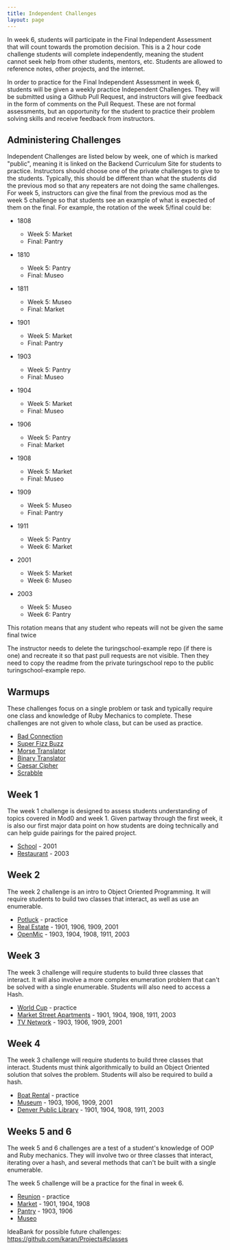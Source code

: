 ```yaml
---
title: Independent Challenges
layout: page
---
```


In week 6, students will participate in the Final Independent Assessment that will count towards the promotion decision. This is a 2 hour code challenge students will complete independently, meaning the student cannot seek help from other students, mentors, etc. Students are allowed to reference notes, other projects, and the internet.

In order to practice for the Final Independent Assessment in week 6, students will be given a weekly practice Independent Challenges. They will be submitted using a Github Pull Request, and instructors will give feedback in the form of comments on the Pull Request. These are not formal assessments, but an opportunity for the student to practice their problem solving skills and receive feedback from instructors.

## Administering Challenges

Independent Challenges are listed below by week, one of which is marked "public", meaning it is linked on the Backend Curriculum Site for students to practice. Instructors should choose one of the private challenges to give to the students. Typically, this should be different than what the students did the previous mod so that any repeaters are not doing the same challenges. For week 5, instructors can give the final from the previous mod as the week 5 challenge so that students see an example of what is expected of them on the final. For example, the rotation of the week 5/final could be:

* 1808
  * Week 5: Market
  * Final: Pantry
  
* 1810
  * Week 5: Pantry
  * Final: Museo
  
* 1811
  * Week 5: Museo
  * Final: Market

* 1901
  * Week 5: Market
  * Final: Pantry
  
* 1903
  * Week 5: Pantry
  * Final: Museo

* 1904
  * Week 5: Market
  * Final: Museo

* 1906 
  * Week 5: Pantry
  * Final: Market
  
* 1908
  * Week 5: Market
  * Final: Museo
  
* 1909
  * Week 5: Museo
  * Final: Pantry
  
* 1911
  * Week 5: Pantry
  * Week 6: Market

* 2001
  * Week 5: Market
  * Week 6: Museo
  
* 2003
  * Week 5: Museo
  * Week 6: Pantry

  
This rotation means that any student who repeats will not be given the same final twice

The instructor needs to delete the turingschool-example repo (if there is one) and recreate it so that past pull requests are not visible. Then they need to copy the readme from the private turingschool repo to the public turingschool-example repo.

## Warmups

These challenges focus on a single problem or task and typically require one class and knowledge of Ruby Mechanics to complete. These challenges are not given to whole class, but can be used as practice.

* [Bad Connection](https://github.com/turingschool-examples/bad_connection)
* [Super Fizz Buzz](https://github.com/turingschool-examples/super_fizz_buzz)
* [Morse Translator](https://github.com/turingschool-examples/morse_translator)
* [Binary Translator](https://github.com/turingschool-examples/binary_translator)
* [Caesar Cipher](https://github.com/turingschool-examples/caesar_cipher)
* [Scrabble](https://github.com/turingschool-examples/scrabble)

## Week 1
The week 1 challenge is designed to assess students understanding of topics covered in Mod0 and week 1.  Given partway through the first week, it is also our first major data point on how students are doing technically and can help guide pairings for the paired project.

* [School](https://github.com/turingschool/school_challenge) - 2001
* [Restaurant](https://github.com/turingschool/restaurant) - 2003

## Week 2

The week 2 challenge is an intro to Object Oriented Programming. It will require students to build two classes that interact, as well as use an enumerable.

* [Potluck](https://github.com/turingschool-examples/potluck) - practice
* [Real Estate](https://github.com/turingschool/real_estate) - 1901, 1906, 1909, 2001
* [OpenMic](https://github.com/turingschool/open_mic) - 1903, 1904, 1908, 1911, 2003

## Week 3

The week 3 challenge will require students to build three classes that interact. It will also involve a more complex enumeration problem that can't be solved with a single enumerable. Students will also need to access a Hash.

* [World Cup](https://github.com/turingschool-examples/world_cup) - practice
* [Market Street Apartments](https://github.com/turingschool/market_st_apartments) - 1901, 1904, 1908, 1911, 2003
* [TV Network](https://github.com/turingschool/tv_network) - 1903, 1906, 1909, 2001

## Week 4

The week 3 challenge will require students to build three classes that interact. Students must think algorithmically to build an Object Oriented solution that solves the problem. Students will also be required to build a hash.

* [Boat Rental](https://github.com/turingschool-examples/boat_rental) - practice
* [Museum](https://github.com/turingschool/museum) - 1903, 1906, 1909, 2001
* [Denver Public Library](https://github.com/turingschool/denver_public_library) - 1901, 1904, 1908, 1911, 2003

## Weeks 5 and 6

The week 5 and 6 challenges are a test of a student's knowledge of OOP and Ruby mechanics. They will involve two or three classes that interact, iterating over a hash, and several methods that can't be built with a single enumerable.

The week 5 challenge will be a practice for the final in week 6.

* [Reunion](https://github.com/turingschool-examples/reunion) - practice
* [Market](https://github.com/turingschool/market) - 1901, 1904, 1908
* [Pantry](https://github.com/turingschool/pantry) - 1903, 1906
* [Museo](https://github.com/turingschool/museo) 

IdeaBank for possible future challenges: https://github.com/karan/Projects#classes
